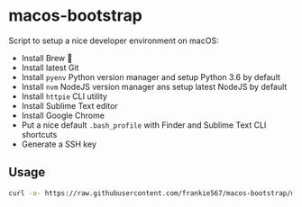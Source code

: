 # macos-bootstrap

Script to setup a nice developer environment on macOS:

* Install Brew 🍺
* Install latest Git
* Install `pyenv` Python version manager and setup Python 3.6 by default
* Install `nvm` NodeJS version manager ans setup latest NodeJS by default
* Install `httpie` CLI utility
* Install Sublime Text editor
* Install Google Chrome
* Put a nice default `.bash_profile` with Finder and Sublime Text CLI shortcuts
* Generate a SSH key

## Usage

```bash
curl -o- https://raw.githubusercontent.com/frankie567/macos-bootstrap/master/macos-bootstrap.sh | bash
```
